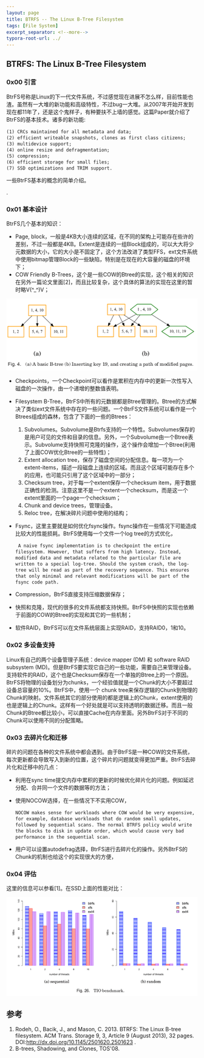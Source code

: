 ```yaml
---
layout: page
title: BTRFS -- The Linux B-Tree Filesystem
tags: [File System]
excerpt_separator: <!--more-->
typora-root-url: ../
---
```




## BTRFS: The Linux B-Tree Filesystem 

### 0x00 引言

  BtrFS号称是Linux的下一代文件系统，不过感觉现在进展不怎么样，目前性能也渣。虽然有一大堆的新功能和高级特性，不过bug一大堆。从2007年开始开发到现在都11年了，还是这个鬼样子，有种要扶不上墙的感觉。这篇Paper就介绍了BtrFS的基本技术。诸多的新功能:

```
(1) CRCs maintained for all metadata and data;
(2) efficient writeable snapshots, clones as first class citizens; 
(3) multidevice support;
(4) online resize and defragmentation;
(5) compression;
(6) efficient storage for small files;
(7) SSD optimizations and TRIM support.
```

一些BtrFS基本的概念的简单介绍。

.

### 0x01 基本设计

BtrFS几个基本的知识：

* Page, block，一般是4KB大小连续的区域，在不同的架构上可能存在些许的差别，不过一般都是4KB。Extent是连续的一组Block组成的，可以大大将少元数据的大小，它的大小是不固定了，这个方法改进了类型FFS，ext文件系统中使用bitmap管理Block的一些缺陷，特别是在现在的大容量的磁盘的环境下；
* COW Friendly B-Trees，这个是一些COW的Btree的实现，这个相关的知识在另外一篇论文里面[2]，而且比较复杂，这个具体的算法的实现在这里的暂时略V(^_^)V；

![btrfs-btree](/assets/img/btrfs-btree.png)

* Checkpoints，一个Checkpoint可以看作是累积在内存中的更新一次性写入磁盘的一次操作，由一个递增的整数值表明。

* Filesystem B-Tree，BtrFS中所有的元数据都是Btree管理的。Btree的方式解决了类似ext文件系统中存在的一些问题。一个BtrFS文件系统可以看作是一个Btrees组成的森林，包含了下面的一些的Btrees：

  1. Subvolumes。Subvolume是Btrfs支持的一个特性。Subvolumes保存的是用户可见的文件和目录的信息。另外，一个Subvolume由一个Btree表示。Subvolume支持快照可克隆的操作，这个操作会增加一个Btree(利用了上面COW优化Btree的一些特性)；
  2. Extent allocation tree，保存了磁盘空间的分配信息。每一项为一个 extent-items，描述一段磁盘上连续的区域。而且这个区域可能存在多个的应用，也可能只引用了这个区域中的一部分；
  3. Checksum tree，对于每一个extent保存一个checksum item，用于数据正确性的检测。注意这里不是一个extent一个checksum，而是这一个extent里面的一个page一个checksum；
  4.  Chunk and device trees，管理设备。
  5. Reloc tree，在解决碎片问题中使用的结构；

* Fsync，这里主要就是如何优化fsync操作。fsync操作在一些情况下可能造成比较大的性能损耗。BtrFS使用每一个文件一个log tree的方式优化，

  ```
   A naive fsync implementation is to checkpoint the entire filesystem. However, that suffers from high latency. Instead, modified data and metadata related to the particular file are written to a special log-tree. Should the system crash, the log- tree will be read as part of the recovery sequence. This ensures that only minimal and relevant modifications will be part of the fsync code path.
  ```

* Compression，BtrFS直接支持压缩数据保存；

* 快照和克隆，现代的很多的文件系统都支持快照。BtrFS中快照的实现也依赖于前面的COW的Btree的实现和其它的一些机制；

* 软件RAID，BtrFS可以在文件系统层面上实现RAID，支持RAID0，1和10。



### 0x02 多设备支持

  Linux有自己的两个设备管理子系统：device mapper (DM) 和 software RAID subsystem (MD)。但是BtrFS要实现它自己的一些功能，需要自己来管理设备。支持软件的RAID，这个也是Checksum保存在一个单独的Btree上的一个原因。BtrFS将物理的设备划分为chunks，一个经验值就是一个Chunk的大小不要超过设备总容量的10%。BtrFS中，使用一个 chunk tree来保存逻辑的Chunk到物理的Chunk的映射。文件系统其它的部分使用的都是逻辑上的Chunk，extent使用的也是逻辑上的Chunk。这样有一个好处就是可以支持透明的数据迁移。而且一般Chunk的Btree都比较小，可以直接Cache在内存里面。另外BtrFS对于不同的Chunk可以使用不同的分配策略。



### 0x03 去碎片化和迁移

  碎片的问题在各种的文件系统中都会遇到。由于BtrFS是一种COW的文件系统，每次更新都会导致写入到新的位置，这个碎片的问题就变得更加严重。BtrFS去碎片化和迁移中的几点：

* 利用在sync time提交内存中累积的更新的时候优化碎片化的问题。例如延迟分配、合并同一个文件的数据等的方法；

* 使用NOCOW选择，在一些情况下不实用COW，

  ```
  NOCOW makes sense for workloads where COW would be very expensive, for example, database workloads that do random small updates, followed by sequential scans. The normal BTRFS policy would write the blocks to disk in update order, which would cause very bad performance in the sequential scan.
  ```

* 用户可以设置autodefrag选择，BtrFS进行去碎片化的操作。另外BtrFS的Chunk的机制也给这个的实现很大的方便，



### 0x04 评估

  这里的信息可以参看[1]。在SSD上面的性能对比：

![btrfs-perf](/assets/img/btrfs-perf.png)



## 参考

1. Rodeh, O., Bacik, J., and Mason, C. 2013. BTRFS: The Linux B-tree filesystem. ACM Trans. Storage 9, 3, Article 9 (August 2013), 32 pages.  DOI:http://dx.doi.org/10.1145/2501620.2501623 .
2. B-trees, Shadowing, and Clones, TOS'08.